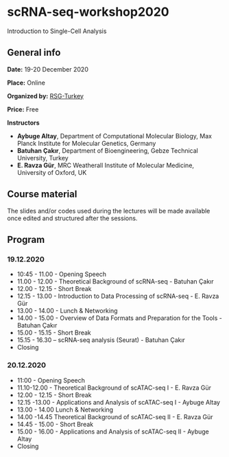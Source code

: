 # scRNA-seq-workshop2020
Introduction to Single-Cell Analysis

## General info

**Date:** 19-20 December 2020

**Place:** Online

**Organized by:** [RSG-Turkey](https://rsgturkey.com/en/)

**Price:** Free

**Instructors**
- **Aybuge Altay**, Department of Computational Molecular Biology, Max Planck Institute for Molecular Genetics, Germany
- **Batuhan Çakır**, Department of Bioengineering, Gebze Technical University, Turkey
- **E. Ravza Gür**, MRC Weatherall Institute of Molecular Medicine, University of Oxford, UK

## Course material
The slides and/or codes used during the lectures will be made available once edited and structured after the sessions.

## Program

### 19.12.2020

* 10:45 - 11.00 - Opening Speech
* 11.00 - 12.00 - Theoretical Background of scRNA-seq - Batuhan Çakır
* 12.00 - 12.15 - Short Break
* 12.15 - 13.00 - Introduction to Data Processing of scRNA-seq - E. Ravza Gür
* 13.00 - 14.00 - Lunch & Networking
* 14.00 - 15.00 - Overview of Data Formats and Preparation for the Tools - Batuhan Çakır
* 15.00 - 15.15 - Short Break
* 15.15 - 16.30 – scRNA-seq analysis (Seurat) - Batuhan Çakır
* Closing

### 20.12.2020

* 11:00 - Opening Speech
* 11.10-12.00 - Theoretical Background of scATAC-seq I - E. Ravza Gür
* 12.00 - 12.15 - Short Break
* 12.15 -13.00 - Applications and Analysis of scATAC-seq I - Aybuge Altay
* 13.00 - 14.00 Lunch & Networking
* 14.00 -14.45 Theoretical Background of scATAC-seq II - E. Ravza Gür
* 14.45 - 15.00 - Short Break
* 15.00 - 16.00 - Applications and Analysis of scATAC-seq II - Aybuge Altay
* Closing
